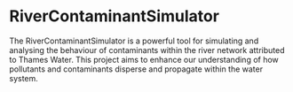 # RiverContaminantSimulator
The RiverContaminantSimulator is a powerful tool for simulating and analysing the behaviour of contaminants within the river network attributed to Thames Water. This project aims to enhance our understanding of how pollutants and contaminants disperse and propagate within the water system.
